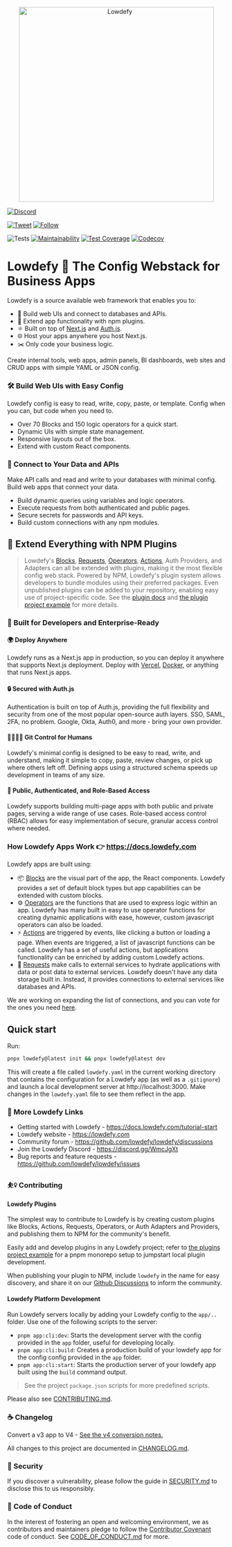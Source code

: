 <p align="center">
  <img alt="Lowdefy"  src="https://user-images.githubusercontent.com/7165064/121780045-d0021200-cb9e-11eb-84f9-ff67c8255ec6.gif" data-canonical-src="https://user-images.githubusercontent.com/7165064/121780045-d0021200-cb9e-11eb-84f9-ff67c8255ec6.gif" width="450" />
</p>

[![Discord](https://img.shields.io/discord/729696747261263962?label=Join%20our%20Discord&logo=discord&logoColor=white)](https://discord.gg/WmcJgXt)

[![Tweet](https://img.shields.io/twitter/url?logo=twitter&style=flat-square&url=https%3A%2F%2Flowdefy.com)](https://twitter.com/intent/tweet?text=Build%20web%20apps%2C%20admin%20panels%2C%20BI%20dashboards%2C%20and%20CRUD%20apps%20with%20ease%21%20Try%20&url=https://lowdefy.com&via=lowdefy&hashtags=lowcode,lowdefy,internaltools,developers,opensource)
[![Follow](https://img.shields.io/twitter/follow/lowdefy?logo=twitter&style=flat-square)](https://twitter.com/intent/follow?screen_name=lowdefy)

![Tests](https://github.com/lowdefy/lowdefy/workflows/Tests/badge.svg?branch=main)
[![Maintainability](https://api.codeclimate.com/v1/badges/6efe9bfa0648772cae00/maintainability)](https://codeclimate.com/github/lowdefy/lowdefy/maintainability)
[![Test Coverage](https://api.codeclimate.com/v1/badges/6efe9bfa0648772cae00/test_coverage)](https://codeclimate.com/github/lowdefy/lowdefy/test_coverage)
[![Codecov](https://codecov.io/gh/lowdefy/lowdefy/branch/main/graph/badge.svg?token=U2AEEH9K1W)](https://codecov.io/gh/lowdefy/lowdefy)

# Lowdefy 🫶 The Config Webstack for Business Apps

Lowdefy is a source available web framework that enables you to:

- 🎨 Build web UIs and connect to databases and APIs.
- 🔌 Extend app functionality with npm plugins.
- ⚛️ Built on top of [Next.js](https://nextjs.org/) and [Auth.js](https://authjs.dev/).
- 🌐 Host your apps anywhere you host Next.js.
- ✂️ Only code your business logic.

Create internal tools, web apps, admin panels, BI dashboards, web sites and CRUD apps with simple YAML or JSON config.

### 🛠 Build Web UIs with Easy Config

Lowdefy config is easy to read, write, copy, paste, or template. Config when you can, but code when you need to.

- Over 70 Blocks and 150 logic operators for a quick start.
- Dynamic UIs with simple state management.
- Responsive layouts out of the box.
- Extend with custom React components.

### 📡 Connect to Your Data and APIs

Make API calls and read and write to your databases with minimal config. Build web apps that connect your data.

- Build dynamic queries using variables and logic operators.
- Execute requests from both authenticated and public pages.
- Secure secrets for passwords and API keys.
- Build custom connections with any npm modules.

## 🔧 Extend Everything with NPM Plugins

> Lowdefy's [Blocks](https://docs.lowdefy.com/blocks), [Requests](https://docs.lowdefy.com/connections-and-requests), [Operators](https://docs.lowdefy.com/operators), [Actions](https://docs.lowdefy.com/events-and-actions), Auth Providers, and Adapters can all be extended with plugins, making it the most flexible config web stack.
> Powered by NPM, Lowdefy's plugin system allows developers to bundle modules using their preferred packages. Even unpublished plugins can be added to your repository, enabling easy use of project-specific code. See the [plugin docs](https://docs.lowdefy.com/plugins) and [the plugin project example](https://github.com/lowdefy/lowdefy-example-plugins) for more details.

### 💼 Built for Developers and Enterprise-Ready

#### 🌍 Deploy Anywhere

Lowdefy runs as a Next.js app in production, so you can deploy it anywhere that supports Next.js deployment. Deploy with [Vercel](https://vercel.com), [Docker](https://docs.lowdefy.com/docker), or anything that runs Next.js apps.

#### 🔒 Secured with Auth.js

Authentication is built on top of Auth.js, providing the full flexibility and security from one of the most popular open-source auth layers. SSO, SAML, 2FA, no problem. Google, Okta, Auth0, and more - bring your own provider.

#### 👩‍💻👨‍💻 Git Control for Humans

Lowdefy's minimal config is designed to be easy to read, write, and understand, making it simple to copy, paste, review changes, or pick up where others left off. Defining apps using a structured schema speeds up development in teams of any size.

#### 🔑 Public, Authenticated, and Role-Based Access

Lowdefy supports building multi-page apps with both public and private pages, serving a wide range of use cases. Role-based access control (RBAC) allows for easy implementation of secure, granular access control where needed.

### How Lowdefy Apps Work 👉 https://docs.lowdefy.com

Lowdefy apps are built using:

- 📦 [Blocks](https://docs.lowdefy.com/blocks) are the visual part of the app, the React components. Lowdefy provides a set of default block types but app capabilities can be extended with custom blocks.
- ⚙️ [Operators](https://docs.lowdefy.com/operators) are the functions that are used to express logic within an app. Lowdefy has many built in easy to use operator functions for creating dynamic applications with ease, however, custom javascript operators can also be loaded.
- ⚡️ [Actions](https://docs.lowdefy.com/events-and-actions) are triggered by events, like clicking a button or loading a page. When events are triggered, a list of javascript functions can be called. Lowdefy has a set of useful actions, but applications functionality can be enriched by adding custom Lowdefy actions.
- 📣 [Requests](https://docs.lowdefy.com/connections-and-requests) make calls to external services to hydrate applications with data or post data to external services. Lowdefy doesn't have any data storage built in. Instead, it provides connections to external services like databases and APIs.

We are working on expanding the list of connections, and you can vote for the ones you need [here](https://github.com/lowdefy/lowdefy/discussions/309).

## Quick start

Run:

```bash
pnpx lowdefy@latest init && pnpx lowdefy@latest dev
```

This will create a file called `lowdefy.yaml` in the current working directory that contains the configuration for a Lowdefy app (as well as a `.gitignore`) and launch a local development server at http://localhost:3000. Make changes in the `lowdefy.yaml` file to see them reflect in the app.

### 🔗 More Lowdefy Links

- Getting started with Lowdefy - https://docs.lowdefy.com/tutorial-start
- Lowdefy website - https://lowdefy.com
- Community forum - https://github.com/lowdefy/lowdefy/discussions
- Join the Lowdefy Discord - https://discord.gg/WmcJgXt
- Bug reports and feature requests - https://github.com/lowdefy/lowdefy/issues

### ⛹️‍♀️ Contributing

#### Lowdefy Plugins

The simplest way to contribute to Lowdefy is by creating custom plugins like Blocks, Actions, Requests, Operators, or Auth Adapters and Providers, and publishing them to NPM for the community's benefit.

Easily add and develop plugins in any Lowdefy project; refer to [the plugins project example](https://github.com/lowdefy/lowdefy-example-plugins) for a pnpm monorepo setup to jumpstart local plugin development.

When publishing your plugin to NPM, include `lowdefy` in the name for easy discovery, and share it on our [Github Discussions](https://github.com/lowdefy/lowdefy/discussions) to inform the community.

#### Lowdefy Platform Development

Run Lowdefy servers locally by adding your Lowdefy config to the `app/..` folder. Use one of the following scripts to the server:

- `pnpm app:cli:dev`: Starts the development server with the config provided in the `app` folder, useful for developing locally.
- `pnpm app:cli:build`: Creates a production build of your lowdefy app for the config config provided in the `app` folder.
- `pnpm app:cli:start`: Starts the production server of your lowdefy app built using the `build` command output.

> See the project `package.json` scripts for more predefined scripts.

Please also see [CONTRIBUTING.md](https://github.com/lowdefy/lowdefy/blob/main/CONTRIBUTING.md).

### ☕️ Changelog

Convert a v3 app to V4 - [See the v4 conversion notes.](https://docs.lowdefy.com/v3-to-v4)

All changes to this project are documented in [CHANGELOG.md](https://github.com/lowdefy/lowdefy/blob/main/CHANGELOG.md).

### 🔐 Security

If you discover a vulnerability, please follow the guide in [SECURITY.md](https://github.com/lowdefy/lowdefy/blob/main/SECURITY.md) to disclose this to us responsibly.

### 🤝 Code of Conduct

In the interest of fostering an open and welcoming environment, we as contributors and maintainers pledge to follow the [Contributor Covenant](https://www.contributor-covenant.org) code of conduct. See [CODE_OF_CONDUCT.md](https://github.com/lowdefy/lowdefy/blob/main/CODE_OF_CONDUCT.md) for more.
